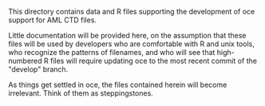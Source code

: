 This directory contains data and R files supporting the development of oce
support for AML CTD files.

Little documentation will be provided here, on the assumption that these files
will be used by developers who are comfortable with R and unix tools, who
recognize the patterns of filenames, and who will see that high-numbered
R files will require updating oce to the most recent commit of the "develop"
branch.

As things get settled in oce, the files contained herein will become
irrelevant.  Think of them as steppingstones.

